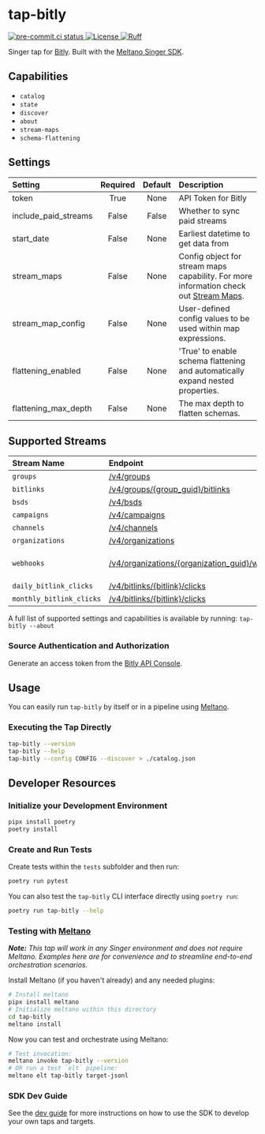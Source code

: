 # tap-bitly

<div>
  <a href="https://results.pre-commit.ci/latest/github/edgarrmondragon/tap-bitly/main">
    <img alt="pre-commit.ci status" src="https://results.pre-commit.ci/badge/github/edgarrmondragon/tap-bitly/main.svg"/>
  </a>
  <a href="https://github.com/edgarrmondragon/tap-pipedream/blob/main/LICENSE">
    <img alt="License" src="https://img.shields.io/github/license/edgarrmondragon/tap-bitly"/>
  </a>
  <a href="https://github.com/astral-sh/ruff">
    <img src="https://img.shields.io/endpoint?url=https://raw.githubusercontent.com/charliermarsh/ruff/main/assets/badge/v2.json" alt="Ruff" style="max-width:100%;">
  </a>
</div>

Singer tap for [Bitly](https://bitly.com/). Built with the [Meltano Singer SDK](https://sdk.meltano.com).

</div>

## Capabilities

* `catalog`
* `state`
* `discover`
* `about`
* `stream-maps`
* `schema-flattening`

## Settings

| Setting              | Required | Default | Description                                                                                                                                 |
| :------------------- | :------: | :-----: | :------------------------------------------------------------------------------------------------------------------------------------------ |
| token                |   True   |  None   | API Token for Bitly                                                                                                                         |
| include_paid_streams |  False   |  False  | Whether to sync paid streams                                                                                                                |
| start_date           |  False   |  None   | Earliest datetime to get data from                                                                                                          |
| stream_maps          |  False   |  None   | Config object for stream maps capability. For more information check out [Stream Maps](https://sdk.meltano.com/en/latest/stream_maps.html). |
| stream_map_config    |  False   |  None   | User-defined config values to be used within map expressions.                                                                               |
| flattening_enabled   |  False   |  None   | 'True' to enable schema flattening and automatically expand nested properties.                                                              |
| flattening_max_depth |  False   |  None   | The max depth to flatten schemas.                                                                                                           |

## Supported Streams

| Stream Name              | Endpoint                                                                                           | Notes                 |
| :----------------------- | :------------------------------------------------------------------------------------------------- | :-------------------- |
| `groups`                 | [/v4/groups](https://dev.bitly.com/api-reference/#getGroups)                                       |                       |
| `bitlinks`               | [/v4/groups/{group_guid}/bitlinks](https://dev.bitly.com/api-reference/#getBitlinksByGroup)        |                       |
| `bsds`                   | [/v4/bsds](https://dev.bitly.com/api-reference/#getBSDs)                                           |                       |
| `campaigns`              | [/v4/campaigns](https://dev.bitly.com/api-reference/#getCampaigns)                                 |                       |
| `channels`               | [/v4/channels](https://dev.bitly.com/api-reference/#getChannels)                                   |                       |
| `organizations`          | [/v4/organizations](https://dev.bitly.com/api-reference/#getOrganizations)                         |                       |
| `webhooks`               | [/v4/organizations/{organization_guid}/webhooks](https://dev.bitly.com/api-reference/#getWebhooks) | Requires paid account |
| `daily_bitlink_clicks`   | [/v4/bitlinks/{bitlink}/clicks](https://dev.bitly.com/api-reference/#getClicksForBitlink)          |                       |
| `monthly_bitlink_clicks` | [/v4/bitlinks/{bitlink}/clicks](https://dev.bitly.com/api-reference/#getClicksForBitlink)          |                       |

A full list of supported settings and capabilities is available by running: `tap-bitly --about`

### Source Authentication and Authorization

Generate an access token from the [Bitly API Console](https://app.bitly.com/settings/api/).

## Usage

You can easily run `tap-bitly` by itself or in a pipeline using [Meltano](https://meltano.com/).

### Executing the Tap Directly

```bash
tap-bitly --version
tap-bitly --help
tap-bitly --config CONFIG --discover > ./catalog.json
```

## Developer Resources

### Initialize your Development Environment

```bash
pipx install poetry
poetry install
```

### Create and Run Tests

Create tests within the `tests` subfolder and then run:

```bash
poetry run pytest
```

You can also test the `tap-bitly` CLI interface directly using `poetry run`:

```bash
poetry run tap-bitly --help
```

### Testing with [Meltano](https://www.meltano.com)

_**Note:** This tap will work in any Singer environment and does not require Meltano.
Examples here are for convenience and to streamline end-to-end orchestration scenarios._

Install Meltano (if you haven't already) and any needed plugins:

```bash
# Install meltano
pipx install meltano
# Initialize meltano within this directory
cd tap-bitly
meltano install
```

Now you can test and orchestrate using Meltano:

```bash
# Test invocation:
meltano invoke tap-bitly --version
# OR run a test `elt` pipeline:
meltano elt tap-bitly target-jsonl
```

### SDK Dev Guide

See the [dev guide](https://sdk.meltano.com/en/latest/dev_guide.html) for more instructions on how to use the SDK to
develop your own taps and targets.
